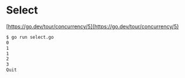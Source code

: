 # Select

[https://go.dev/tour/concurrency/5](https://go.dev/tour/concurrency/5)

```bash
$ go run select.go         
0
1
1
2
3
Quit
```